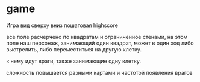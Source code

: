 # game
Игра
вид сверху вниз
пошаговая
highscore

все поле расчерчено по квадратам и ограниченное стенами, на этом поле наш персонаж, занимающий один квадрат, может в один ход либо выстрелить, либо переместиться на другую клетку.

к нему идут враги, также занимающие одну клетку.

сложность повышается разными картами и частотой появления врагов
